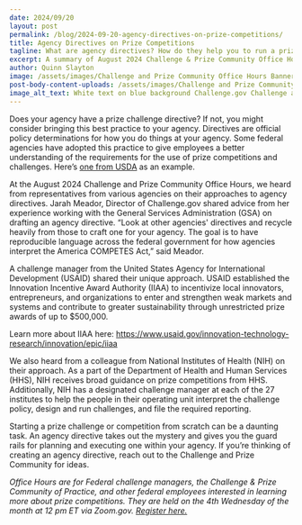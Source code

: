 ```yaml
---
date: 2024/09/20
layout: post
permalink: /blog/2024-09-20-agency-directives-on-prize-competitions/
title: Agency Directives on Prize Competitions
tagline: What are agency directives? How do they help you to run a prize competition?
excerpt: A summary of August 2024 Challenge & Prize Community Office Hour discussion on agency directives.
author: Quinn Slayton
image: /assets/images/Challenge and Prize Community Office Hours Banner.png
post-body-content-uploads: /assets/images/Challenge and Prize Community Office Hours Banner.png
image_alt_text: White text on blue background Challenge.gov Challenge and Prize Community Office Hours 4th Wednesday of each month 12 PM ET
---
```


<p>Does your agency have a prize challenge directive? If not, you might consider bringing this best practice to your agency. Directives are official policy determinations for how you do things at your agency. Some federal agencies have adopted this practice to give employees a better understanding of the requirements for the use of prize competitions and challenges. Here’s <a href="https://www.usda.gov/directives/dr-2405-001">one from USDA</a> as an example.</p> 

<p>At the August 2024 Challenge and Prize Community Office Hours, we heard from representatives from various agencies on their approaches to agency directives. Jarah Meador, Director of Challenge.gov shared advice from her experience working with the General Services Administration (GSA) on drafting an agency directive. “Look at other agencies' directives and recycle heavily from those to craft one for your agency. The goal is to have reproducible language across the federal government for how agencies interpret the America COMPETES Act,” said Meador.</p>

<p>A challenge manager from the United States Agency for International Development (USAID) shared their unique approach. USAID established the Innovation Incentive Award Authority (IIAA) to incentivize local innovators, entrepreneurs, and organizations to enter and strengthen weak markets and systems and contribute to greater sustainability through unrestricted prize awards of up to $500,000.</p>

<p>Learn more about IIAA here: <a href="https://www.usaid.gov/innovation-technology-research/innovation/epic/iiaa">https://www.usaid.gov/innovation-technology-research/innovation/epic/iiaa</a></p> 

<p>We also heard from a colleague from National Institutes of Health (NIH) on their approach. As a part of the Department of Health and Human Services (HHS), NIH receives broad guidance on prize competitions from HHS. Additionally, NIH has a designated challenge manager at each of the 27 institutes to help the people in their operating unit interpret the challenge policy, design and run challenges, and file the required reporting.</p>  

<p>Starting a prize challenge or competition from scratch can be a daunting task. An agency directive takes out the mystery and gives you the guard rails for planning and executing one within your agency.  If you’re thinking of creating an agency directive, reach out to the Challenge and Prize Community for ideas.</p> 
 
<p><em>Office Hours are for Federal challenge managers, the Challenge & Prize Community of Practice, and other federal employees interested in learning more about prize competitions. They are held on the 4th Wednesday of the month at 12 pm ET via Zoom.gov. <a href="https://gsa.zoomgov.com/meeting/register/vJIscOuurjkuGRsY2rziMZDcn5cGAVax8XM#/registration">Register here.</a></em></p>
